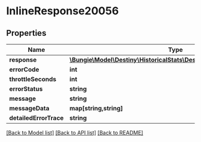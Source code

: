 # InlineResponse20056

## Properties
Name | Type | Description | Notes
------------ | ------------- | ------------- | -------------
**response** | [**\Bungie\Model\Destiny\HistoricalStats\DestinyAggregateActivityResults**](DestinyAggregateActivityResults.md) |  | [optional] 
**errorCode** | **int** |  | [optional] 
**throttleSeconds** | **int** |  | [optional] 
**errorStatus** | **string** |  | [optional] 
**message** | **string** |  | [optional] 
**messageData** | **map[string,string]** |  | [optional] 
**detailedErrorTrace** | **string** |  | [optional] 

[[Back to Model list]](../README.md#documentation-for-models) [[Back to API list]](../README.md#documentation-for-api-endpoints) [[Back to README]](../README.md)


